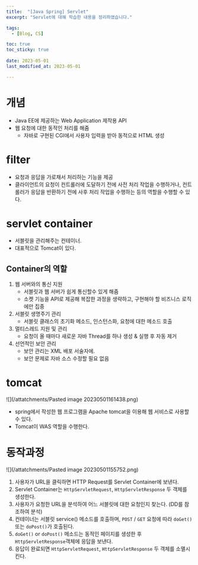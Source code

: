 ```yaml
---
title:  "[Java Spring] Servlet"
excerpt: "Servlet에 대해 학습한 내용을 정리하였습니다."

tags:
  - [Blog, CS]

toc: true
toc_sticky: true
 
date: 2023-05-01
last_modified_at: 2023-05-01

---
```


# 개념

- Java EE에 제공하는 Web Application 제작용 API
- 웹 요청에 대한 동적인 처리를 해줌
	- 자바로 구현된 CGI에서 사용자 입력을 받아 동적으로 HTML 생성

# filter

- 요청과 응답을 가로채서 처리하는 기능을 제공
- 클라이언트의 요청이 컨트롤러에 도달하기 전에 사전 처리 작업을 수행하거나, 컨트롤러가 응답을 반환하기 전에 사후 처리 작업을 수행하는 등의 역할을 수행할 수 있다.

# servlet container

- 서블릿을 관리해주는 컨테이너.
- 대표적으로 Tomcat이 있다.

## Container의 역할

1. 웹 서버와의 통신 지원
	- 서블릿과 웹 서버가 쉽게 통신할수 있게 해줌
	- 소켓 기능을 API로 제공해 복잡한 과정을 생략하고, 구현해야 할 비즈니스 로직에만 집중
2. 서블릿 생명주기 관리
	- 서블릿 클래스의 초기화 메소드, 인스턴스화, 요청에 대한 메소드 호출
3. 멀티스레드 지원 및 관리
	- 요청이 올 때마다 새로운 자바 Thread를 하나 생성 & 실행 후 자동 제거
4. 선언적인 보안 관리
	- 보안 관리는 XML 배포 서술자에. 
	- 보안 문제로 자바 소스 수정할 필요 없음 

# tomcat

![](/attatchments/Pasted image 20230501161438.png)

- spring에서 작성한 웹 프로그램을 Apache tomcat을 이용해 웹 서비스로 사용할 수 있다.
- Tomcat이 WAS 역할을 수행한다.

# 동작과정

![](/attatchments/Pasted image 20230501155752.png)

1. 사용자가 URL을 클릭하면 HTTP Request를 Servlet Container에 보낸다.
2. Servlet Container는 `HttpServletRequest`, `HttpServletResponse` 두 객체를 생성한다.
3. 사용자가 요청한 URL을 분석하여 어느 서블릿에 대한 요청인지 찾는다. (DD를 참조하여 분석)
4. 컨테이너는 서블릿 service() 메소드를 호출하며, `POST` / `GET` 요청에 따라 `doGet()` 또는 `doPost()`가 호출된다.
5. `doGet()` or `doPost()` 메소드는 동적인 페이지를 생성한 후 `HttpServletResponse`객체에 응답을 보낸다.
6. 응답이 완료되면 `HttpServletRequest`, `HttpServletResponse` 두 객체를 소멸시킨다.